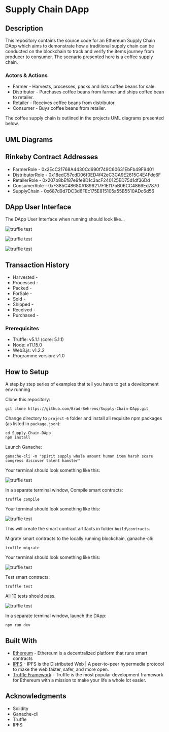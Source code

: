 # Supply Chain DApp

## Description
This repository contains the source code for an Ethereum Supply Chain DApp which aims to demonstrate how a traditional supply chain can be conducted on the blockchain to track and verify the items journey from producer to consumer. The scenario presented here is a coffee supply chain.

### Actors & Actions

* Farmer - Harvests, processes, packs and lists coffee beans for sale.
* Distributor - Purchases coffee beans from farmer and ships coffee bean to retailer.
* Retailer - Receives coffee beans from distributor.
* Consumer - Buys coffee beans from retailer.

The coffee supply chain is outlined in the projects UML diagrams presented below.

## UML Diagrams

## Rinkeby Contract Addresses

* FarmerRole - 0x2EcC21768A4430Cd690f749C60631EbFb49F9401
* DistributorRole - 0x18edC57cdD06f0ED4f42eC3CA9E2615C4E4Fdc6F
* RetailerRole - 0x207b8bEf87e9fe8D1c3acF240125ED75d1df36Dd
* ConsumerRole - 0xF385C48680A1896217F1Ef17bB06CC4866Ed7870
* SupplyChain - 0x687d9d7DC3d6FEc175E815105a55B5510ADc6d56

## DApp User Interface

The DApp User Interface when running should look like...

![truffle test](images/ftc_product_overview.png)

![truffle test](images/ftc_farm_details.png)

![truffle test](images/ftc_product_details.png)

## Transaction History

* Harvested - 
* Processed - 
* Packed - 
* ForSale - 
* Sold - 
* Shipped - 
* Received - 
* Purchased - 

### Prerequisites

* Truffle: v5.1.1 (core: 5.1.1)
* Node: v11.15.0
* Web3.js: v1.2.2
* Programme version: v1.0

## How to Setup

A step by step series of examples that tell you have to get a development env running

Clone this repository:

```
git clone https://github.com/Brad-Behrens/Supply-Chain-DApp.git
```

Change directory to ```project-6``` folder and install all requisite npm packages (as listed in ```package.json```):

```
cd Supply-Chain-DApp
npm install
```

Launch Ganache:

```
ganache-cli -m "spirit supply whale amount human item harsh scare congress discover talent hamster"
```

Your terminal should look something like this:

![truffle test](images/ganache-cli.png)

In a separate terminal window, Compile smart contracts:

```
truffle compile
```

Your terminal should look something like this:

![truffle test](images/truffle_compile.png)

This will create the smart contract artifacts in folder ```build\contracts```.

Migrate smart contracts to the locally running blockchain, ganache-cli:

```
truffle migrate
```

Your terminal should look something like this:

![truffle test](images/truffle_migrate.png)

Test smart contracts:

```
truffle test
```

All 10 tests should pass.

![truffle test](images/truffle_test.png)

In a separate terminal window, launch the DApp:

```
npm run dev
```

## Built With

* [Ethereum](https://www.ethereum.org/) - Ethereum is a decentralized platform that runs smart contracts
* [IPFS](https://ipfs.io/) - IPFS is the Distributed Web | A peer-to-peer hypermedia protocol
to make the web faster, safer, and more open.
* [Truffle Framework](http://truffleframework.com/) - Truffle is the most popular development framework for Ethereum with a mission to make your life a whole lot easier.


## Acknowledgments

* Solidity
* Ganache-cli
* Truffle
* IPFS
